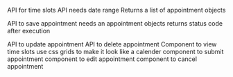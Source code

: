 API for time slots
    API needs date range
    Returns a list of appointment objects

API to save appointment
    needs an appointment objects
    returns status code after execution

API to update appointment
API to delete appointment
Component to view time slots
    use css grids to make it look like a calender
component to submit appointment
component to edit appointment
component to cancel appointment
